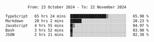 <div align="center">
<p style="text-align: center;">
<!--START_SECTION:waka-->

```txt
From: 23 October 2024 - To: 22 November 2024

TypeScript   65 hrs 24 mins  ████████████████▒░░░░░░░░   65.98 %
Markdown     20 hrs 2 mins   █████░░░░░░░░░░░░░░░░░░░░   20.23 %
JavaScript   4 hrs 55 mins   █▒░░░░░░░░░░░░░░░░░░░░░░░   04.97 %
Bash         3 hrs 52 mins   █░░░░░░░░░░░░░░░░░░░░░░░░   03.90 %
JSON         2 hrs 21 mins   ▓░░░░░░░░░░░░░░░░░░░░░░░░   02.38 %
```

<!--END_SECTION:waka-->
</p>
</div>
